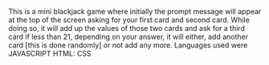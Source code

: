 This is a mini blackjack game where initially the prompt message will appear at the top of the screen asking for your first card and second card. While doing so, it will add up the values of those two cards and ask for a third card if less than 21, depending on your answer, it will either, add another card [this is done randomly] or not add any more. Languages used were JAVASCRIPT HTML: CSS

